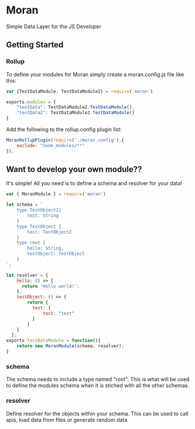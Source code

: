 # Moran
Simple Data Layer for the JS Developer

## Getting Started
### Rollup
To define your modules for Moran simply create a moran.config.js file like this:
```javascript
var {TestDataModule, TestDataModule2} = require('moran')

exports.modules = {
    "testData": TestDataModule2.TestDataModule(),
    "testData2": TestDataModule2.TestDataModule()
}
```

Add the following to the rollup.config plugin list:
```javascript
MoranRollupPlugin(require('./moran.config'),{
    exclude: "node_modules/**"
}),
```

## Want to develop your own module??
It's simple! All you need is to define a schema and resolver for your data!

```javascript
var { MoranModule } = require('moran')

let schema = `
    type TestObject2{
        test: String
    }
    type TestObject {
        test: TestObject2
    }
    type root {
        hello: String,
        testObject: TestObject
    }
`;

let resolver = {
    hello: () => {
      return 'Hello world!';
    },
    testObject: () => {
        return {
          test: {
              test: "test"
          }
        }
    }
  };
exports.TestDataModule = function(){
    return new MoranModule(schema, resolver);
}
```

### schema
The schema needs to include a type named "root". This is what will be used to define the modules schema when it is stiched with all the other schemas. 

### resolver

Define resolver for the objects within your schema. This can be used to call apis, load data from files or generate random data.